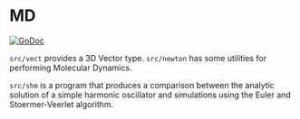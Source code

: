 # MD

[![GoDoc](https://godoc.org/github.com/szabba/md?status.png)](https://godoc.org/github.com/szabba/md)

`src/vect` provides a 3D Vector type. `src/newton` has some utilities
for performing Molecular Dynamics.

`src/shm` is a program that produces a comparison between the analytic
solution of a simple harmonic oscillator and simulations using the Euler
and Stoermer-Veerlet algorithm.
